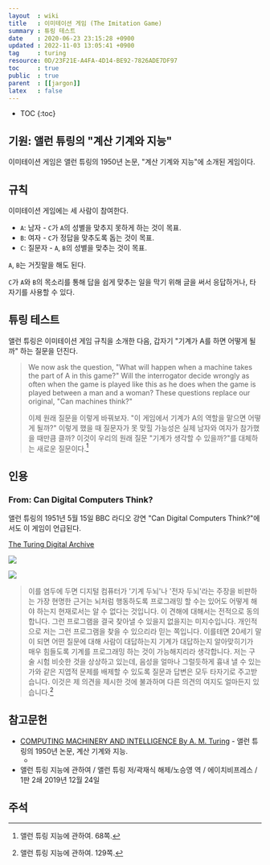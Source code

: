 ```yaml
---
layout  : wiki
title   : 이미테이션 게임 (The Imitation Game)
summary : 튜링 테스트
date    : 2020-06-23 23:15:28 +0900
updated : 2022-11-03 13:05:41 +0900
tag     : turing
resource: 0D/23F21E-A4FA-4D14-BE92-7826ADE7DF97
toc     : true
public  : true
parent  : [[jargon]]
latex   : false
---
```

* TOC
{:toc}

## 기원: 앨런 튜링의 "계산 기계와 지능"

이미테이션 게임은 앨런 튜링의 1950년 논문, "계산 기계와 지능"에 소개된 게임이다.

## 규칙

이미테이션 게임에는 세 사람이 참여한다.

- `A`: 남자 - `C`가 `A`의 성별을 맞추지 못하게 하는 것이 목표.
- `B`: 여자 - `C`가 정답을 맞추도록 돕는 것이 목표.
- `C`: 질문자 - `A`, `B`의 성별을 맞추는 것이 목표.

`A`, `B`는 거짓말을 해도 된다.

`C`가 `A`와 `B`의 목소리를 통해 답을 쉽게 맞추는 일을 막기 위해 글을 써서 응답하거나, 타자기를 사용할 수 있다.

## 튜링 테스트

앨런 튜링은 이미테이션 게임 규칙을 소개한 다음, 갑자기 "기계가 A를 하면 어떻게 될까" 하는 질문을 던진다.

> We now ask the question, "What will happen when a machine takes the part of A in this game?"
Will the interrogator decide wrongly as often when the game is played like this as
he does when the game is played between a man and a woman? These questions replace
our original, "Can machines think?"
>
> 이제 원래 질문을 이렇게 바꿔보자.
"이 게임에서 기계가 A의 역할을 맡으면 어떻게 될까?"
이렇게 했을 때 질문자가 못 맞힐 가능성은 실제 남자와 여자가 참가했을 때만큼 클까?
이것이 우리의 원래 질문 "기계가 생각할 수 있을까?"를 대체하는 새로운 질문이다.[^turing-68]

## 인용
### From: Can Digital Computers Think?

앨런 튜링의 1951년 5월 15일 BBC 라디오 강연 "Can Digital Computers Think?"에서도 이 게임이 언급된다.

[The Turing Digital Archive]( https://turingarchive.kings.cam.ac.uk/publications-lectures-and-talks-amtb/amt-b-5 )

![]( /resource/wiki/imitation-game/1951-4.jpg )

![]( /resource/wiki/imitation-game/1951-5.jpg )

> 이를 염두에 두면 디지털 컴퓨터가 '기계 두뇌'나 '전자 두뇌'라는 주장을 비판하는 가장 현명한 근거는
뇌처럼 행동하도록 프로그래밍 할 수는 있어도 어떻게 해야 하는지 현재로서는 알 수 없다는 것입니다.
이 견해에 대해서는 전적으로 동의합니다.
그런 프로그램을 결국 찾아낼 수 있을지 없을지는 미지수입니다.
개인적으로 저는 그런 프로그램을 찾을 수 있으리라 믿는 쪽입니다.
이를테면 20세기 말이 되면 어떤 질문에 대해 사람이 대답하는지 기계가 대답하는지 알아맞히기가 매우 힘들도록
기계를 프로그래밍 하는 것이 가능해지리라 생각합니다.
저는 구술 시험 비슷한 것을 상상하고 있는데,
음성을 얼마나 그럴듯하게 흉내 낼 수 있는가와 같은 지엽적 문제를 배제할 수 있도록 질문과 답변은 모두 타자기로 주고받습니다.
이것은 제 의견을 제시한 것에 불과하며 다른 의견의 여지도 얼마든지 있습니다.[^turing-129]

## 참고문헌

- [COMPUTING MACHINERY AND INTELLIGENCE By A. M. Turing]( https://www.csee.umbc.edu/courses/471/papers/turing.pdf ) - 앨런 튜링의 1950년 논문, 계산 기계와 지능.
    - []( /resource/wiki/imitation-game/computing-machinary-and-intelligence.pdf )
- 앨런 튜링 지능에 관하여 / 앨런 튜링 저/곽재식 해제/노승영 역 / 에이치비프레스 / 1판 2쇄 2019년 12월 24일

## 주석

[^turing-68]: 앨런 튜링 지능에 관하여. 68쪽.
[^turing-129]: 앨런 튜링 지능에 관하여. 129쪽.

